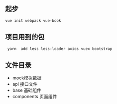 ##  起步
```
vue init webpack vue-book
```
##  项目用到的包
```
 yarn  add less less-loader axios vuex bootstrap 
```
##  文件目录
- mock模拟数据
- api 接口文件
- base 基础组件
- components 页面组件
